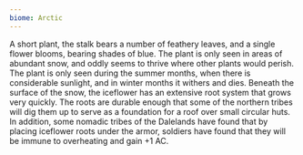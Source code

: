 ```yaml
---
biome: Arctic
---
```

A short plant, the stalk bears a number of feathery leaves, and a single flower blooms, bearing shades of blue. The plant is only seen in areas of abundant snow, and oddly seems to thrive where other plants would perish. The plant is only seen during the summer months, when there is considerable sunlight, and in winter months it withers and dies. Beneath the surface of the snow, the iceflower has an extensive root system that grows very quickly. The roots are durable enough that some of the northern tribes will dig them up to serve as a foundation for a roof over small circular huts. In addition, some nomadic tribes of the Dalelands have found that by placing iceflower roots under the armor, soldiers have found that they will be immune to overheating and gain +1 AC. 

